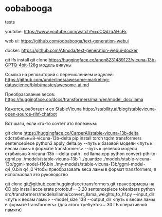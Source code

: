 # oobabooga
tests

youtobe:  https://www.youtube.com/watch?v=cCQdzqAHcFk

web ui:  https://github.com/oobabooga/text-generation-webui

docker:  https://github.com/Atinoda/text-generation-webui-docker

git lfs install
git clone https://huggingface.co/anon8231489123/vicuna-13b-GPTQ-4bit-128g      модель викуны

Ссылка на репозиторий с перечислением моделей:  https://github.com/underlines/awesome-marketing-datascience/blob/master/awesome-ai.md




Преобразование весов: https://huggingface.co/docs/transformers/main/en/model_doc/llama

Кажется, работает и со StableVicuna https://stability.ai/blog/stablevicuna-open-source-rlhf-chatbot

Вот шаги, если кто-то сочтет это полезным:

git clone https://huggingface.co/CarperAI/stable-vicuna-13b-delta 
cdстабильный-vicuna-13b-delta 
pip install torch tqdm transformers sentencepiece 
python3 apply_delta.py --путь к базовой модели <путь к весам ламы в формате transformers> --путь к целевой модели стабильный-vicuna-13b --delta-path .
cd llama.cpp
python convert-pth-to-ggml.py ./models/stable-vicuna-13b 1
./quantize ./models/stable-vicuna-13b/ggml-model-f16.bin ./my-models/stable-vicuna-13b/ggml-model-q4_0.bin q4_0
Чтобы преобразовать веса ламы в формат transformers, я использовал это руководство

git clone git@github.com:huggingface/transformers.git 
трансформеры на CD 
pip install accelerate protobuf==3.20 sentencepiece tokenizers 
python src/transformers/models/llama/convert_llama_weights_to_hf.py --input_dir <путь к весам ламы> --model_size 13B --output_dir <путь к весам ламы в формате transformers>
(для этого требуется ~ 30 ГБ оперативной памяти)
